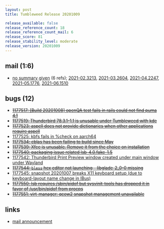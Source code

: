 ```yaml
---
layout: post
title: Tumbleweed Release 20201009

release_available: false
release_reference_count: 18
release_reference_count_mail: 6
release_score: 81
release_stability_level: moderate
release_version: 20201009
---
```


## mail (1:6)

- [no summary given](https://lists.opensuse.org/archives/list/factory@lists.opensuse.org/thread/4YETQ2BIRFP4STN2KLRZYJOIQSO7VRTR) (6 refs); [2021-02.3213](https://lists.opensuse.org/archives/list/factory@lists.opensuse.org/thread/4YETQ2BIRFP4STN2KLRZYJOIQSO7VRTR), [2021-03.2604](https://lists.opensuse.org/archives/list/factory@lists.opensuse.org/thread/4YETQ2BIRFP4STN2KLRZYJOIQSO7VRTR), [2021-04.2247](https://lists.opensuse.org/archives/list/factory@lists.opensuse.org/thread/4YETQ2BIRFP4STN2KLRZYJOIQSO7VRTR), [2021-05.1776](https://lists.opensuse.org/archives/list/factory@lists.opensuse.org/thread/4YETQ2BIRFP4STN2KLRZYJOIQSO7VRTR), [2021-06.1510](https://lists.opensuse.org/archives/list/factory@lists.opensuse.org/thread/4YETQ2BIRFP4STN2KLRZYJOIQSO7VRTR)

## bugs (12)

<!--more-->

- ~~[1177517: \[Build 20201008\] openQA test fails in rails could not find puma 4.1](https://bugzilla.opensuse.org/show_bug.cgi?id=1177517)~~
- ~~[1177519: Thunderbird 78.3.1-1.1 is unusable under Tumbleweed with kde](https://bugzilla.opensuse.org/show_bug.cgi?id=1177519)~~
- ~~[1177523: aspell does not provide dictionaries when other applications require aspell](https://bugzilla.opensuse.org/show_bug.cgi?id=1177523)~~
- [1177525: kbfs fails in %check on aarch64](https://bugzilla.opensuse.org/show_bug.cgi?id=1177525)
- ~~[1177534: cblas has been failing to build since May](https://bugzilla.opensuse.org/show_bug.cgi?id=1177534)~~
- ~~[1177539: Xfce is unusable. Remove it from the choice on installation](https://bugzilla.opensuse.org/show_bug.cgi?id=1177539)~~
- ~~[1177540: packaging issue related lsb-4.0.fake-1.5](https://bugzilla.opensuse.org/show_bug.cgi?id=1177540)~~
- [1177542: Thunderbird Print Preview window created under main window under Wayland](https://bugzilla.opensuse.org/show_bug.cgi?id=1177542)
- ~~[1177544: `bless` hex editor not launching -  libglade-2_0-0 missing](https://bugzilla.opensuse.org/show_bug.cgi?id=1177544)~~
- [1177545: snapshot 20201007 breaks X11 keyboard setup (due to keyboard-layout name change in IBus)](https://bugzilla.opensuse.org/show_bug.cgi?id=1177545)
- ~~[1177550: lsb requires /sbin/pidof but sysvinit-tools has dropped it in favor of /usr/bin/pidof from procps](https://bugzilla.opensuse.org/show_bug.cgi?id=1177550)~~
- ~~[1177551: virt-manager: qcow2 snapshot management unavailable](https://bugzilla.opensuse.org/show_bug.cgi?id=1177551)~~



## links

- [mail announcement](https://lists.opensuse.org/archives/list/factory@lists.opensuse.org/thread/4YETQ2BIRFP4STN2KLRZYJOIQSO7VRTR)
